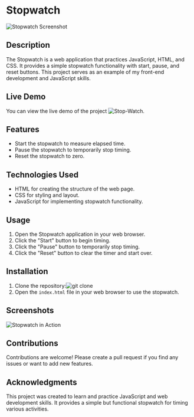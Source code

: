 # Stopwatch

![Stopwatch Screenshot](https://github.com/Gaya3Ramesh/Stop-Watch/assets/89316721/eea33f7e-a723-4c4b-9526-1c76aa92039c)

## Description

The Stopwatch is a web application that practices JavaScript, HTML, and CSS. It provides a simple stopwatch functionality with start, pause, and reset buttons. This project serves as an example of my front-end development and JavaScript skills.

## Live Demo

You can view the live demo of the project ![Stop-Watch](gaya3ramesh.github.io/Stop-Watch/).

## Features

- Start the stopwatch to measure elapsed time.
- Pause the stopwatch to temporarily stop timing.
- Reset the stopwatch to zero.

## Technologies Used

- HTML for creating the structure of the web page.
- CSS for styling and layout.
- JavaScript for implementing stopwatch functionality.

## Usage

1. Open the Stopwatch application in your web browser.
2. Click the "Start" button to begin timing.
3. Click the "Pause" button to temporarily stop timing.
4. Click the "Reset" button to clear the timer and start over.

## Installation

1. Clone the repository:![git clone](https://github.com/Gaya3Ramesh/Stop-Watch.git)
2. Open the `index.html` file in your web browser to use the stopwatch.

## Screenshots

![Stopwatch in Action](stopwatch-action-screenshot.png)

## Contributions

Contributions are welcome! Please create a pull request if you find any issues or want to add new features.

## Acknowledgments

This project was created to learn and practice JavaScript and web development skills. It provides a simple but functional stopwatch for timing various activities.


